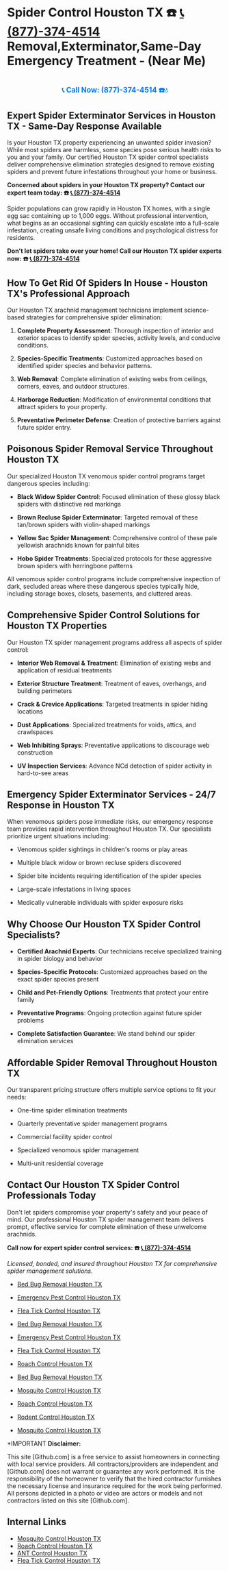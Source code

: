 # Spider Control Houston TX ☎️ [📞 (877)-374-4514](https://pest-control-4514.netlify.app) Removal,Exterminator,Same-Day Emergency Treatment - (Near Me)
# 

<p align="center" style="font-size: 1.2em; font-weight: bold; margin: 20px 0;">
  <a href="https://pest-control-4514.netlify.app" target="_blank" style="color: #007BFF; text-decoration: none;">📞 Call Now: (877)-374-4514 ☎️💧</a>
</p>

## Expert Spider Exterminator Services in Houston TX - Same-Day Response Available

Is your Houston TX property experiencing an unwanted spider invasion? While most spiders are harmless, some species pose serious health risks to you and your family. Our certified Houston TX spider control specialists deliver comprehensive elimination strategies designed to remove existing spiders and prevent future infestations throughout your home or business.

**Concerned about spiders in your Houston TX property? Contact our expert team today: ☎️ [📞 (877)-374-4514](https://pest-control-4514.netlify.app)**

Spider populations can grow rapidly in Houston TX homes, with a single egg sac containing up to 1,000 eggs. Without professional intervention, what begins as an occasional sighting can quickly escalate into a full-scale infestation, creating unsafe living conditions and psychological distress for residents.

**Don't let spiders take over your home! Call our Houston TX spider experts now: ☎️ [📞 (877)-374-4514](https://pest-control-4514.netlify.app)**

## How To Get Rid Of Spiders In House - Houston TX's Professional Approach

Our Houston TX arachnid management technicians implement science-based strategies for comprehensive spider elimination:

1. **Complete Property Assessment**: Thorough inspection of interior and exterior spaces to identify spider species, activity levels, and conducive conditions.

2. **Species-Specific Treatments**: Customized approaches based on identified spider species and behavior patterns.

3. **Web Removal**: Complete elimination of existing webs from ceilings, corners, eaves, and outdoor structures.

4. **Harborage Reduction**: Modification of environmental conditions that attract spiders to your property.

5. **Preventative Perimeter Defense**: Creation of protective barriers against future spider entry.

## Poisonous Spider Removal Service Throughout Houston TX

Our specialized Houston TX venomous spider control programs target dangerous species including:

- **Black Widow Spider Control**: Focused elimination of these glossy black spiders with distinctive red markings

- **Brown Recluse Spider Exterminator**: Targeted removal of these tan/brown spiders with violin-shaped markings

- **Yellow Sac Spider Management**: Comprehensive control of these pale yellowish arachnids known for painful bites

- **Hobo Spider Treatments**: Specialized protocols for these aggressive brown spiders with herringbone patterns

All venomous spider control programs include comprehensive inspection of dark, secluded areas where these dangerous species typically hide, including storage boxes, closets, basements, and cluttered areas.

## Comprehensive Spider Control Solutions for Houston TX Properties

Our Houston TX spider management programs address all aspects of spider control:

- **Interior Web Removal & Treatment**: Elimination of existing webs and application of residual treatments

- **Exterior Structure Treatment**: Treatment of eaves, overhangs, and building perimeters

- **Crack & Crevice Applications**: Targeted treatments in spider hiding locations

- **Dust Applications**: Specialized treatments for voids, attics, and crawlspaces

- **Web Inhibiting Sprays**: Preventative applications to discourage web construction

- **UV Inspection Services**: Advance NCd detection of spider activity in hard-to-see areas

## Emergency Spider Exterminator Services - 24/7 Response in Houston TX

When venomous spiders pose immediate risks, our emergency response team provides rapid intervention throughout Houston TX. Our specialists prioritize urgent situations including:

- Venomous spider sightings in children's rooms or play areas

- Multiple black widow or brown recluse spiders discovered

- Spider bite incidents requiring identification of the spider species

- Large-scale infestations in living spaces

- Medically vulnerable individuals with spider exposure risks

## Why Choose Our Houston TX Spider Control Specialists?

- **Certified Arachnid Experts**: Our technicians receive specialized training in spider biology and behavior

- **Species-Specific Protocols**: Customized approaches based on the exact spider species present

- **Child and Pet-Friendly Options**: Treatments that protect your entire family

- **Preventative Programs**: Ongoing protection against future spider problems

- **Complete Satisfaction Guarantee**: We stand behind our spider elimination services

## Affordable Spider Removal Throughout Houston TX

Our transparent pricing structure offers multiple service options to fit your needs:

- One-time spider elimination treatments

- Quarterly preventative spider management programs

- Commercial facility spider control

- Specialized venomous spider management

- Multi-unit residential coverage

## Contact Our Houston TX Spider Control Professionals Today

Don't let spiders compromise your property's safety and your peace of mind. Our professional Houston TX spider management team delivers prompt, effective service for complete elimination of these unwelcome arachnids.

**Call now for expert spider control services: ☎️ [📞 (877)-374-4514](https://pest-control-4514.netlify.app)**

*Licensed, bonded, and insured throughout Houston TX for comprehensive spider management solutions.*


- [Bed Bug Removal Houston TX](https://github.com/allyoucaneatsushiin/pest-control/blob/main/Bed-Bug-Removal-Houston-TX-877-374-4514-Exterminator-Same-Day-Emergency-Treatment-Near-Me.md)
- [Emergency Pest Control Houston TX](https://github.com/allyoucaneatsushiin/pest-control/blob/main/Emergency-Pest-Control-Houston-TX-877-374-4514-24-7-Fast-Response-Near-Me.md)
- [Flea Tick Control Houston TX](https://github.com/allyoucaneatsushiin/pest-control/blob/main/Flea-Tick-Control-Houston-TX-877-374-4514-Removal-Exterminator-Same-Day-Emergency-Treatment-Near-Me.md)


- [Bed Bug Removal Houston TX](https://github.com/allyoucaneatsushiin/pest-control/blob/main/Bed-Bug-Removal-Houston-TX-877-374-4514-Exterminator-Same-Day-Emergency-Treatment-Near-Me.md)
- [Emergency Pest Control Houston TX](https://github.com/allyoucaneatsushiin/pest-control/blob/main/Emergency-Pest-Control-Houston-TX-877-374-4514-24-7-Fast-Response-Near-Me.md)
- [Flea Tick Control Houston TX](https://github.com/allyoucaneatsushiin/pest-control/blob/main/Flea-Tick-Control-Houston-TX-877-374-4514-Removal-Exterminator-Same-Day-Emergency-Treatment-Near-Me.md)


- [Roach Control Houston TX](https://github.com/allyoucaneatsushiin/pest-control/blob/main/Roach-Control-Houston-TX-877-374-4514-Removal-Exterminator-Same-Day-Emergency-Treatment-Near-Me.md)
- [Bed Bug Removal Houston TX](https://github.com/allyoucaneatsushiin/pest-control/blob/main/Bed-Bug-Removal-Houston-TX-877-374-4514-Exterminator-Same-Day-Emergency-Treatment-Near-Me.md)
- [Mosquito Control Houston TX](https://github.com/allyoucaneatsushiin/pest-control/blob/main/Mosquito-Control-Houston-TX-877-374-4514-Exterminator-Same-Day-Emergency-Treatment-Near-Me.md)


- [Roach Control Houston TX](https://github.com/allyoucaneatsushiin/pest-control/blob/main/Roach-Control-Houston-TX-877-374-4514-Removal-Exterminator-Same-Day-Emergency-Treatment-Near-Me.md)
- [Rodent Control Houston TX](https://github.com/allyoucaneatsushiin/pest-control/blob/main/Rodent-Control-Houston-TX-877-374-4514-Rat-Removal-Exterminator-Same-Day-Emergency-Treatment-Near-Me.md)
- [Mosquito Control Houston TX](https://github.com/allyoucaneatsushiin/pest-control/blob/main/Mosquito-Control-Houston-TX-877-374-4514-Exterminator-Same-Day-Emergency-Treatment-Near-Me.md)


*IMPORTANT **Disclaimer:**  

This site [Github.com] is a free service to assist homeowners in connecting with local service providers. All contractors/providers are independent and [Github.com] does not warrant or guarantee any work performed. It is the responsibility of the homeowner to verify that the hired contractor furnishes the necessary license and insurance required for the work being performed. All persons depicted in a photo or video are actors or models and not contractors listed on this site [Github.com].


## Internal Links
- [Mosquito Control Houston TX](https://github.com/allyoucaneatsushiin/pest-control/blob/main/Mosquito-Control-Houston-TX-877-374-4514-Exterminator-Same-Day-Emergency-Treatment-Near-Me.md)
- [Roach Control Houston TX](https://github.com/allyoucaneatsushiin/pest-control/blob/main/Roach-Control-Houston-TX-877-374-4514-Removal-Exterminator-Same-Day-Emergency-Treatment-Near-Me.md)
- [ANT Control Houston TX](https://github.com/allyoucaneatsushiin/pest-control/blob/main/ANT-Control-Houston-TX-877-374-4514-Prevention-Extermination-Same-Day-Emergency-Treatment-Near-Me.md)
- [Flea Tick Control Houston TX](https://github.com/allyoucaneatsushiin/pest-control/blob/main/Flea-Tick-Control-Houston-TX-877-374-4514-Removal-Exterminator-Same-Day-Emergency-Treatment-Near-Me.md)
